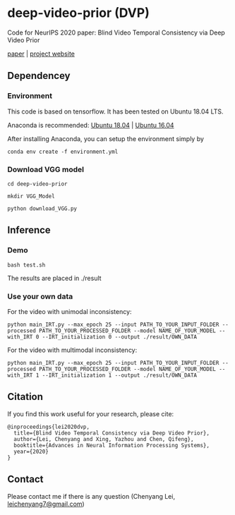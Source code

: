 # deep-video-prior (DVP)
Code for NeurIPS 2020 paper: Blind Video Temporal Consistency via Deep Video Prior

[paper](https://arxiv.org/abs/2010.11838)
| [project website](https://chenyanglei.github.io/DVP/index.html)


## Dependencey

### Environment
This code is based on tensorflow. It has been tested on Ubuntu 18.04 LTS.

Anaconda is recommended: [Ubuntu 18.04](https://www.digitalocean.com/community/tutorials/how-to-install-the-anaconda-python-distribution-on-ubuntu-18-04)
| [Ubuntu 16.04](https://www.digitalocean.com/community/tutorials/how-to-install-the-anaconda-python-distribution-on-ubuntu-16-04)

After installing Anaconda, you can setup the environment simply by

```
conda env create -f environment.yml
```

### Download VGG model
```
cd deep-video-prior

mkdir VGG_Model

python download_VGG.py
```



## Inference

### Demo 
```
bash test.sh
```
The results are placed in ./result

### Use your own data 
For the video with unimodal inconsistency:

```
python main_IRT.py --max_epoch 25 --input PATH_TO_YOUR_INPUT_FOLDER --processed PATH_TO_YOUR_PROCESSED_FOLDER --model NAME_OF_YOUR_MODEL --with_IRT 0 --IRT_initialization 0 --output ./result/OWN_DATA
```

For the video with multimodal inconsistency:

```
python main_IRT.py --max_epoch 25 --input PATH_TO_YOUR_INPUT_FOLDER --processed PATH_TO_YOUR_PROCESSED_FOLDER --model NAME_OF_YOUR_MODEL --with_IRT 1 --IRT_initialization 1 --output ./result/OWN_DATA
```


## Citation
If you find this work useful for your research, please cite:
```
@inproceedings{lei2020dvp,
  title={Blind Video Temporal Consistency via Deep Video Prior},
  author={Lei, Chenyang and Xing, Yazhou and Chen, Qifeng},
  booktitle={Advances in Neural Information Processing Systems},
  year={2020}
}                
```


## Contact
Please contact me if there is any question (Chenyang Lei, leichenyang7@gmail.com)
